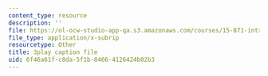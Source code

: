 ```yaml
---
content_type: resource
description: ''
file: https://ol-ocw-studio-app-qa.s3.amazonaws.com/courses/15-871-introduction-to-system-dynamics-fall-2013/6f46a61fc8da5f1b84664126424b02b3_AnTwZVviXyY.vtt
file_type: application/x-subrip
resourcetype: Other
title: 3play caption file
uid: 6f46a61f-c8da-5f1b-8466-4126424b02b3
---
```

